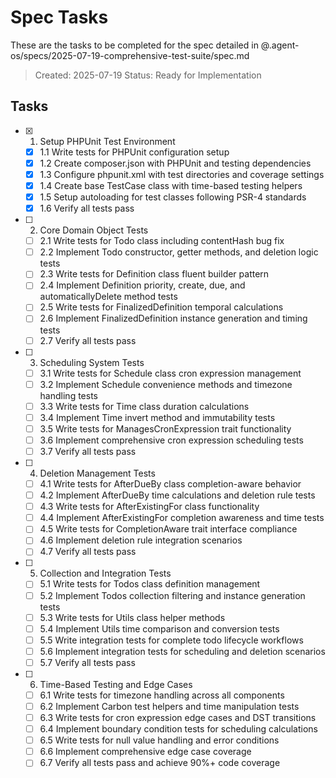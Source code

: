 # Spec Tasks

These are the tasks to be completed for the spec detailed in @.agent-os/specs/2025-07-19-comprehensive-test-suite/spec.md

> Created: 2025-07-19
> Status: Ready for Implementation

## Tasks

- [x] 1. Setup PHPUnit Test Environment
  - [x] 1.1 Write tests for PHPUnit configuration setup
  - [x] 1.2 Create composer.json with PHPUnit and testing dependencies
  - [x] 1.3 Configure phpunit.xml with test directories and coverage settings
  - [x] 1.4 Create base TestCase class with time-based testing helpers
  - [x] 1.5 Setup autoloading for test classes following PSR-4 standards
  - [x] 1.6 Verify all tests pass

- [ ] 2. Core Domain Object Tests
  - [ ] 2.1 Write tests for Todo class including contentHash bug fix
  - [ ] 2.2 Implement Todo constructor, getter methods, and deletion logic tests
  - [ ] 2.3 Write tests for Definition class fluent builder pattern
  - [ ] 2.4 Implement Definition priority, create, due, and automaticallyDelete method tests
  - [ ] 2.5 Write tests for FinalizedDefinition temporal calculations
  - [ ] 2.6 Implement FinalizedDefinition instance generation and timing tests
  - [ ] 2.7 Verify all tests pass

- [ ] 3. Scheduling System Tests
  - [ ] 3.1 Write tests for Schedule class cron expression management
  - [ ] 3.2 Implement Schedule convenience methods and timezone handling tests
  - [ ] 3.3 Write tests for Time class duration calculations
  - [ ] 3.4 Implement Time invert method and immutability tests
  - [ ] 3.5 Write tests for ManagesCronExpression trait functionality
  - [ ] 3.6 Implement comprehensive cron expression scheduling tests
  - [ ] 3.7 Verify all tests pass

- [ ] 4. Deletion Management Tests
  - [ ] 4.1 Write tests for AfterDueBy class completion-aware behavior
  - [ ] 4.2 Implement AfterDueBy time calculations and deletion rule tests
  - [ ] 4.3 Write tests for AfterExistingFor class functionality
  - [ ] 4.4 Implement AfterExistingFor completion awareness and time tests
  - [ ] 4.5 Write tests for CompletionAware trait interface compliance
  - [ ] 4.6 Implement deletion rule integration scenarios
  - [ ] 4.7 Verify all tests pass

- [ ] 5. Collection and Integration Tests
  - [ ] 5.1 Write tests for Todos class definition management
  - [ ] 5.2 Implement Todos collection filtering and instance generation tests
  - [ ] 5.3 Write tests for Utils class helper methods
  - [ ] 5.4 Implement Utils time comparison and conversion tests
  - [ ] 5.5 Write integration tests for complete todo lifecycle workflows
  - [ ] 5.6 Implement integration tests for scheduling and deletion scenarios
  - [ ] 5.7 Verify all tests pass

- [ ] 6. Time-Based Testing and Edge Cases
  - [ ] 6.1 Write tests for timezone handling across all components
  - [ ] 6.2 Implement Carbon test helpers and time manipulation tests
  - [ ] 6.3 Write tests for cron expression edge cases and DST transitions
  - [ ] 6.4 Implement boundary condition tests for scheduling calculations
  - [ ] 6.5 Write tests for null value handling and error conditions
  - [ ] 6.6 Implement comprehensive edge case coverage
  - [ ] 6.7 Verify all tests pass and achieve 90%+ code coverage